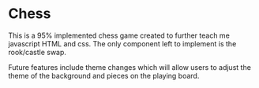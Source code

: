 # Chess

This is a 95% implemented chess game created to further teach me javascript HTML and css.
The only component left to implement is the rook/castle swap.

Future features include theme changes which will allow users to adjust the theme of the background and pieces on the playing board.
